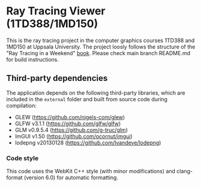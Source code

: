 # Ray Tracing Viewer (1TD388/1MD150)

This is the ray tracing project in the computer graphics courses 1TD388 and 1MD150 at Uppsala University. The project loosly follows the structure of the "Ray Tracing in a Weekend" [book](https://raytracing.github.io/books/RayTracingInOneWeekend.html).
Please check main branch README.md for build instructions.





## Third-party dependencies

The application depends on the following third-party libraries, which are included in the `external` folder and built from source code during compilation:

- GLEW (https://github.com/nigels-com/glew)
- GLFW v3.1.1 (https://github.com/glfw/glfw)
- GLM v0.9.5.4 (https://github.com/g-truc/glm)
- ImGUI v1.50 (https://github.com/ocornut/imgui)
- lodepng v20130128 (https://github.com/lvandeve/lodepng)


### Code style

This code uses the WebKit C++ style (with minor modifications) and clang-format (version 6.0) for automatic formatting.

